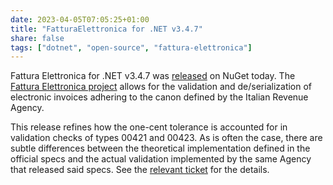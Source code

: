 ```yaml
---
date: 2023-04-05T07:05:25+01:00
title: "FatturaElettronica for .NET v3.4.7"
share: false
tags: ["dotnet", "open-source", "fattura-elettronica"]
---
```

Fattura Elettronica for .NET v3.4.7 was [released][1] on NuGet today. The [Fattura Elettronica project][2] allows for
the validation and de/serialization of electronic invoices adhering to the canon defined by the Italian Revenue Agency.

This release refines how the one-cent tolerance is accounted for in validation checks of types 00421 and 00423. As is
often the case, there are subtle differences between the theoretical implementation defined in the official specs and
the actual validation implemented by the same Agency that released said specs. See the [relevant ticket][3] for the
details.



 [1]: https://www.nuget.org/packages/FatturaElettronica/3.4.7
 [2]: https://fatturaelettronicaopensource.org
 [3]: https://github.com/FatturaElettronica/FatturaElettronica.NET/issues/394
 [rss]: https://nicolaiarocci.com/index.xml
 [m]: https://fosstodon.org/@nicola
 [nl]: https://buttondown.email/nicolaiarocci
